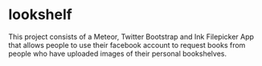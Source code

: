 lookshelf
=============================

This project consists of a Meteor, Twitter Bootstrap and Ink Filepicker App that allows people to use their facebook
account to request books from people who have uploaded images of their personal bookshelves.
